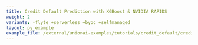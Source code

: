 ```yaml
---
title: Credit Default Prediction with XGBoost & NVIDIA RAPIDS
weight: 2
variants: -flyte +serverless +byoc +selfmanaged
layout: py_example
example_file: /external/unionai-examples/tutorials/credit_default/credit_default.py
---
```

